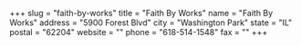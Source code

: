 +++
slug = "faith-by-works"
title = "Faith By Works"
name = "Faith By Works"
address = "5900 Forest Blvd"
city = "Washington Park"
state = "IL"
postal = "62204"
website = ""
phone = "618-514-1548"
fax = ""
+++
